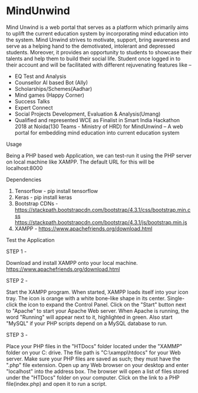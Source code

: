 # MindUnwind
Mind Unwind is a web portal that serves as a platform which primarily aims to uplift the current education system by incorporating mind education into the system. Mind Unwind strives to motivate, support, bring awareness and serve as a helping hand to the demotivated, intolerant and depressed students. Moreover, it provides an opportunity to students to showcase their talents and help them to build their social life. Student once logged in to their account and will be facilitated with different rejuvenating features like –

- EQ Test and Analysis
- Counsellor AI based Bot (Ally)
- Scholarships/Schemes(Aadhar)
- Mind games (Happy Corner)
- Success Talks
- Expert Connect
- Social Projects Development, Evaluation & Analysis(Umang)
- Qualified and represented WCE as Finalist in Smart India Hackathon 2018 at Noida(130 Teams - Ministry of HRD) for MindUnwind – A web       portal for embedding mind education into current education system

Usage

Being a PHP based web Application, we can test-run it using the PHP server on local machine like XAMPP. The default URL for this will be localhost:8000

Dependencies

1. Tensorflow - pip install tensorflow
2. Keras - pip install keras
3. Bootstrap CDNs - https://stackpath.bootstrapcdn.com/bootstrap/4.3.1/css/bootstrap.min.css 
                    https://stackpath.bootstrapcdn.com/bootstrap/4.3.1/js/bootstrap.min.js
4. XAMPP - https://www.apachefriends.org/download.html

Test the Application

STEP 1 - 

Download and install XAMPP onto your local machine.
https://www.apachefriends.org/download.html

STEP 2 -

Start the XAMPP program. When started, XAMPP loads itself into your icon tray. The icon is orange with a white bone-like shape in its center. Single-click the icon to expand the Control Panel. Click on the "Start" button next to "Apache" to start your Apache Web server. When Apache is running, the word "Running" will appear next to it, highlighted in green. Also start "MySQL" if your PHP scripts depend on a MySQL database to run.

STEP 3 - 

Place your PHP files in the "HTDocs" folder located under the "XAMMP" folder on your C: drive. The file path is "C:\xampp\htdocs" for your Web server. Make sure your PHP files are saved as such; they must have the ".php" file extension. Open up any Web browser on your desktop and enter "localhost" into the address box. The browser will open a list of files stored under the "HTDocs" folder on your computer. Click on the link to a PHP file(index.php) and open it to run a script.
